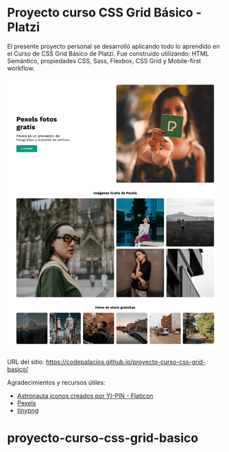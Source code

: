 # Proyecto curso CSS Grid Básico - Platzi

El presente proyecto personal se desarrolló aplicando todo lo aprendido en el Curso de CSS Grid Básico de Platzi. Fue construido utilizando: HTML Semántico, propiedades CSS, Sass, Flexbox, CSS Grid y Mobile-first workflow.

![](./assets/Screenshot.png)

URL del sitio: <https://codepalacios.github.io/proyecto-curso-css-grid-basico/>

Agradecimientos y recursos útiles:

- <a href="https://www.flaticon.es/iconos-gratis/astronauta" title="astronauta iconos">Astronauta iconos creados por YI-PIN - Flaticon</a>
- [Pexels](<[tinypng](https://tinypng.com/)>)
- [tinypng](https://tinypng.com/)
# proyecto-curso-css-grid-basico
